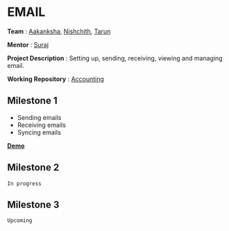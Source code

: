 # EMAIL

**Team** : [Aakanksha](https://github.com/accakks), [Nishchith](https://github.com/inishchith), [Tarun](https://github.com/meets2tarun)

**Mentor** : [Suraj](https://github.com/surajshetty3416)

**Project Description** : Setting up, sending, receiving, viewing and managing email.

**Working Repository** : [Accounting](https://github.com/frappe/accounting)

## Milestone 1
* Sending emails
* Receiving emails
* Syncing emails

**[Demo](https://vimeo.com/275231854)**

## Milestone 2
`In progress`

## Milestone 3
`Upcoming`






